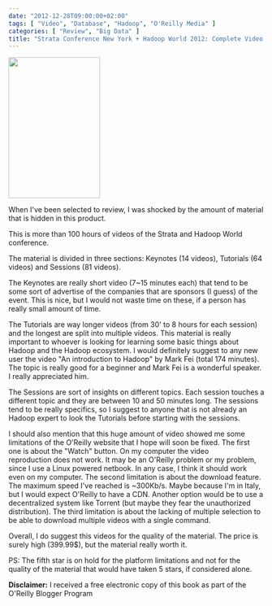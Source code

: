 ```yaml
---
date: "2012-12-28T09:00:00+02:00"
tags: [ "Video", "Database", "Hadoop", "O'Reilly Media" ]
categories: [ "Review", "Big Data" ]
title: "Strata Conference New York + Hadoop World 2012: Complete Video Compilation by O'Reilly Media, Inc."
---
```

<img class="alignleft" alt="" src="http://akamaicovers.oreilly.com/images/0636920028611/cat.gif" width="180" height="277" />

When I've been selected to review, I was shocked by the amount of material that is hidden in this product.

This is more than 100 hours of videos of the Strata and Hadoop World conference.

The material is divided in three sections: Keynotes (14 videos), Tutorials (64 videos) and Sessions (81 videos).

The Keynotes are really short video (7~15 minutes each) that tend to be some sort of advertise of the companies that are sponsors (I guess) of the event.
This is nice, but I would not waste time on these, if a person has really small amount of time.

The Tutorials are way longer videos (from 30' to 8 hours for each session) and the longest are split into multiple videos.
This material is really important to whoever is looking for learning some basic things about Hadoop and the Hadoop ecosystem.
I would definitely suggest to any new user the video "An introduction to Hadoop" by Mark Fei (total 174 minutes).
The topic is really good for a beginner and Mark Fei is a wonderful speaker.
I really appreciated him.

The Sessions are sort of insights on different topics.
Each session touches a different topic and they are between 10 and 50 minutes long.
The sessions tend to be really specifics, so I suggest to anyone that is not already an Hadoop expert to look the Tutorials before starting with the sessions.

I should also mention that this huge amount of video showed me some limitations of the O'Reilly website that I hope will soon be fixed.
The first one is about the "Watch" button.
On my computer the video reproduction does not work.
It may be an O'Reilly problem or my problem, since I use a Linux powered netbook.
In any case, I think it should work even on my computer.
The second limitation is about the download feature.
The maximum speed I've reached is ~300Kb/s.
Maybe because I'm in Italy, but I would expect O'Reilly to have a CDN.
Another option would be to use a decentralized system like Torrent (but maybe they fear the unauthorized distribution).
The third limitation is about the lacking of multiple selection to be able to download multiple videos with a single command.

Overall, I do suggest this videos for the quality of the material.
The price is surely high (399.99$), but the material really worth it.

PS: The fifth star is on hold for the platform limitations and not for the quality of the material that would have taken 5 stars, if considered alone.

**Disclaimer:** I received a free electronic copy of this book as part of the O'Reilly Blogger Program
